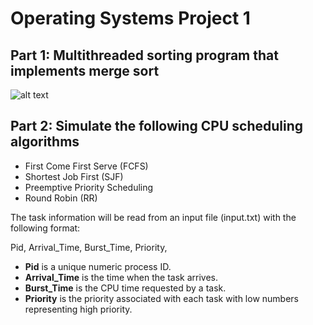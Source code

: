 # Operating Systems Project 1

## Part 1: Multithreaded sorting program that implements merge sort

![alt text](https://www.coursehero.com/qa/attachment/17486375/)


## Part 2: Simulate the following CPU scheduling algorithms
  - First Come First Serve (FCFS)
  - Shortest Job First (SJF)
  - Preemptive Priority Scheduling
  - Round Robin (RR)

The task information will be read from an input file (input.txt) with the following format:

Pid, Arrival_Time, Burst_Time, Priority,

- **Pid** is a unique numeric process ID.
- **Arrival_Time** is the time when the task arrives.
- **Burst_Time** is the CPU time requested by a task.
- **Priority** is the priority associated with each task with low numbers representing high priority.
